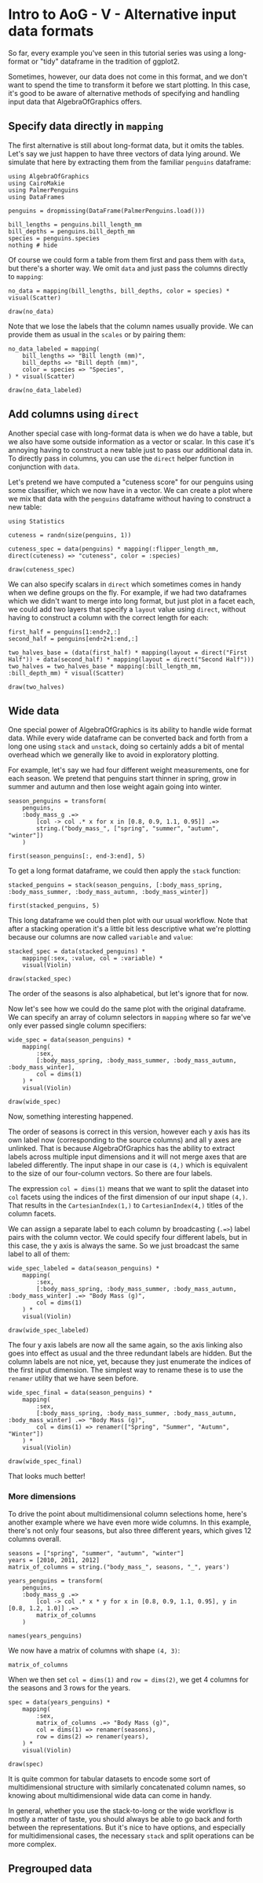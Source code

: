 # Intro to AoG - V - Alternative input data formats

So far, every example you've seen in this tutorial series was using a long-format or "tidy" dataframe in the tradition of ggplot2.

Sometimes, however, our data does not come in this format, and we don't want to spend the time to transform it before we start plotting. In this case, it's good to be aware of alternative methods of specifying and handling input data that AlgebraOfGraphics offers.

## Specify data directly in `mapping`

The first alternative is still about long-format data, but it omits the tables. Let's say we just happen to have three vectors of data lying around. We simulate that here by extracting them from the familiar `penguins` dataframe:

```@example tut
using AlgebraOfGraphics
using CairoMakie
using PalmerPenguins
using DataFrames

penguins = dropmissing(DataFrame(PalmerPenguins.load()))

bill_lengths = penguins.bill_length_mm
bill_depths = penguins.bill_depth_mm
species = penguins.species
nothing # hide
```

Of course we could form a table from them first and pass them with `data`, but there's a shorter way. We omit `data` and just pass the columns directly to `mapping`:

```@example tut
no_data = mapping(bill_lengths, bill_depths, color = species) * visual(Scatter)

draw(no_data)
```

Note that we lose the labels that the column names usually provide. We can provide them as usual in the `scales` or by pairing them:

```@example tut
no_data_labeled = mapping(
    bill_lengths => "Bill length (mm)",
    bill_depths => "Bill depth (mm)",
    color = species => "Species",
) * visual(Scatter)

draw(no_data_labeled)
```

## Add columns using `direct`

Another special case with long-format data is when we do have a table, but we also have some outside information as a vector or scalar. In this case it's annoying having to construct a new table just to pass our additional data in. To directly pass in columns, you can use the `direct` helper function in conjunction with `data`.

Let's pretend we have computed a "cuteness score" for our penguins using some classifier, which we now have in a vector. We can create a plot where we mix that data with the `penguins` dataframe without having to construct a new table:

```@example tut
using Statistics

cuteness = randn(size(penguins, 1))

cuteness_spec = data(penguins) * mapping(:flipper_length_mm, direct(cuteness) => "cuteness", color = :species)

draw(cuteness_spec)
```

We can also specify scalars in `direct` which sometimes comes in handy when we define groups on the fly.
For example, if we had two dataframes which we didn't want to merge into long format, but just plot in a facet each, we could add two layers that specify a `layout` value using `direct`, without having to construct a column with the correct length for each:

```@example tut
first_half = penguins[1:end÷2,:]
second_half = penguins[end÷2+1:end,:]

two_halves_base = (data(first_half) * mapping(layout = direct("First Half")) + data(second_half) * mapping(layout = direct("Second Half")))
two_halves = two_halves_base * mapping(:bill_length_mm, :bill_depth_mm) * visual(Scatter)

draw(two_halves)
```

## Wide data

One special power of AlgebraOfGraphics is its ability to handle wide format data.
While every wide dataframe can be converted back and forth from a long one using `stack` and `unstack`, doing so certainly adds a bit of mental overhead which we generally like to avoid in exploratory plotting.

For example, let's say we had four different weight measurements, one for each season.
We pretend that penguins start thinner in spring, grow in summer and autumn and then lose weight again going into winter.

```@example tut
season_penguins = transform(
    penguins,
    :body_mass_g .=>
        [col -> col .* x for x in [0.8, 0.9, 1.1, 0.95]] .=>
        string.("body_mass_", ["spring", "summer", "autumn", "winter"])
    )

first(season_penguins[:, end-3:end], 5)
```

To get a long format dataframe, we could then apply the `stack` function:

```@example tut
stacked_penguins = stack(season_penguins, [:body_mass_spring, :body_mass_summer, :body_mass_autumn, :body_mass_winter])

first(stacked_penguins, 5)
```

This long dataframe we could then plot with our usual workflow. Note that after a stacking operation it's a little bit less descriptive what we're plotting because our columns are now called `variable` and `value`:

```@example tut
stacked_spec = data(stacked_penguins) *
    mapping(:sex, :value, col = :variable) *
    visual(Violin)

draw(stacked_spec)
```

The order of the seasons is also alphabetical, but let's ignore that for now.

Now let's see how we could do the same plot with the original dataframe.
We can specify an array of column selectors in `mapping` where so far we've only ever passed single column specifiers:

```@example tut
wide_spec = data(season_penguins) *
    mapping(
        :sex,
        [:body_mass_spring, :body_mass_summer, :body_mass_autumn, :body_mass_winter],
        col = dims(1)
    ) *
    visual(Violin)

draw(wide_spec)
```

Now, something interesting happened.

The order of seasons is correct in this version, however each y axis has its own label now (corresponding to the source columns) and all y axes are unlinked.
That is because AlgebraOfGraphics has the ability to extract labels across multiple input dimensions and it will not merge axes that are labeled differently.
The input shape in our case is `(4,)` which is equivalent to the size of our four-column vectors. So there are four labels.

The expression `col = dims(1)` means that we want to split the dataset into `col` facets using the indices of the first dimension of our input shape `(4,)`.
That results in the `CartesianIndex(1,)` to `CartesianIndex(4,)` titles of the column facets.

We can assign a separate label to each column by broadcasting (`.=>`) label pairs with the column vector. We could specify four different labels, but in this case, the y axis is always the same. So we just broadcast the same label to all of them:

```@example tut
wide_spec_labeled = data(season_penguins) *
    mapping(
        :sex,
        [:body_mass_spring, :body_mass_summer, :body_mass_autumn, :body_mass_winter] .=> "Body Mass (g)",
        col = dims(1)
    ) *
    visual(Violin)

draw(wide_spec_labeled)
```

The four y axis labels are now all the same again, so the axis linking also goes into effect as usual and the three redundant labels are hidden.
But the column labels are not nice, yet, because they just enumerate the indices of the first input dimension.
The simplest way to rename these is to use the `renamer` utility that we have seen before.

```@example tut
wide_spec_final = data(season_penguins) *
    mapping(
        :sex,
        [:body_mass_spring, :body_mass_summer, :body_mass_autumn, :body_mass_winter] .=> "Body Mass (g)",
        col = dims(1) => renamer(["Spring", "Summer", "Autumn", "Winter"])
    ) *
    visual(Violin)

draw(wide_spec_final)
```

That looks much better!

### More dimensions

To drive the point about multidimensional column selections home, here's another example where we have even more wide columns.
In this example, there's not only four seasons, but also three different years, which gives 12 columns overall.

```@example tut
seasons = ["spring", "summer", "autumn", "winter"]
years = [2010, 2011, 2012]
matrix_of_columns = string.("body_mass_", seasons, "_", years')

years_penguins = transform(
    penguins,
    :body_mass_g .=>
        [col -> col .* x * y for x in [0.8, 0.9, 1.1, 0.95], y in [0.8, 1.2, 1.0]] .=>
        matrix_of_columns
    )

names(years_penguins)
```

We now have a matrix of columns with shape `(4, 3)`:

```@example tut
matrix_of_columns
```

When we then set `col = dims(1)` and `row = dims(2)`, we get 4 columns for the seasons and 3 rows for the years.

```@example tut
spec = data(years_penguins) *
    mapping(
        :sex,
        matrix_of_columns .=> "Body Mass (g)",
        col = dims(1) => renamer(seasons),
        row = dims(2) => renamer(years),
    ) *
    visual(Violin)

draw(spec)
```

It is quite common for tabular datasets to encode some sort of multidimensional structure with similarly concatenated column names, so knowing about multidimensional wide data can come in handy.

In general, whether you use the stack-to-long or the wide workflow is mostly a matter of taste, you should always be able to go back and forth between the representations.
But it's nice to have options, and especially for multidimensional cases, the necessary `stack` and split operations can be more complex.

## Pregrouped data
